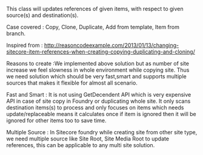 
This class will updates references of given items, with respect to given source(s) and destination(s).
  
Case covered : Copy, Clone, Duplicate, Add from template, Item from branch.
  
Inspired from : http://reasoncodeexample.com/2013/01/13/changing-sitecore-item-references-when-creating-copying-duplicating-and-cloning/
  
Reasons to create :We implemented above solution but as number of site increase we feel slowness in whole environment while copying site.
Thus we need solution which should be very fast,smart and supports multiple sources that makes it flexible for almost all scenario.
  
Fast and Smart : It is not using GetDecendent API which is very expensive API in case of site copy in Foundry or duplicating whole site.
It only scans destination items(s) to process and only focuses on items which needs update/replaceable means it calculates once if item is ignored then it will be ignored for other items too to save time.
  
Multiple Source : In Sitecore foundry while creating site from other site type, we need multiple source like Site Root, Site Media Root to update references,
this can be applicable to any multi site solution.
  
 